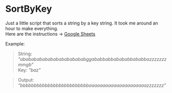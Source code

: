 # SortByKey

Just a little script that sorts a string by a key string. It took me around an hour to make everything.  
Here are the instructions -> [Google Sheets](https://docs.google.com/document/d/1RmS4XJ6jVfxeUYOkuEv47bEh8pBw9YNkGsnBIt7YELQ/edit)

Example:
> String: *"ababababababababababababggababbabbabababbababbazzzzzzzmmgb"*  
> Key: *"baz"*  

> Output: *"bbbbbbbbbbbbbbbbbbbbbbbbbaaaaaaaaaaaaaaaaaaaaazzzzzzz"*  

